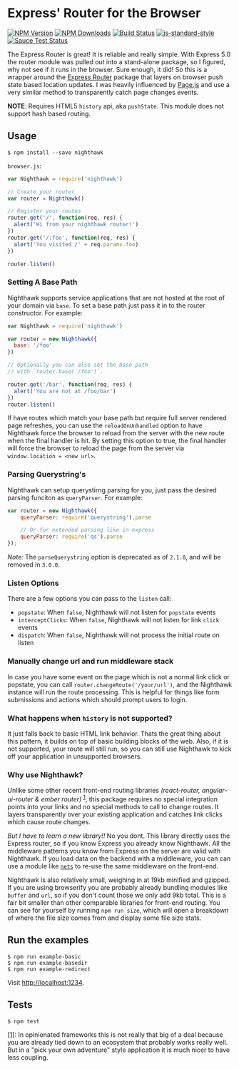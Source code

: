 # Express' Router for the Browser

[![NPM Version](https://img.shields.io/npm/v/nighthawk.svg)](https://npmjs.org/package/nighthawk)
[![NPM Downloads](https://img.shields.io/npm/dm/nighthawk.svg)](https://npmjs.org/package/nighthawk)
[![Build Status](https://travis-ci.org/wesleytodd/nighthawk.svg?branch=master)](https://travis-ci.org/wesleytodd/nighthawk)
[![js-standard-style](https://img.shields.io/badge/code%20style-standard-brightgreen.svg)](https://github.com/standard/standard)
[![Sauce Test Status](https://saucelabs.com/buildstatus/wesleytodd123)](https://saucelabs.com/u/wesleytodd123)

The Express Router is great!  It is reliable and really simple.  With Express 5.0 the router module was pulled out into a stand-alone package, 
so I figured, why not see if it runs in the browser.  Sure enough, it did!  So this is a wrapper around the [Express Router](https://github.com/pillarjs/router) 
package that layers on browser push state based location updates.  I was heavily influenced by [Page.js](https://visionmedia.github.io/page.js/) and use a 
very similar method to transparently catch page changes events.

**NOTE**: Requires HTML5 `history` api, aka `pushState`.  This module does not support hash based routing.

## Usage

```
$ npm install --save nighthawk
```

`browser.js`:

```javascript
var Nighthawk = require('nighthawk')

// Create your router
var router = Nighthawk()

// Register your routes
router.get('/', function(req, res) {
  alert('Hi from your nighthawk router!')
})
router.get('/:foo', function(req, res) {
  alert('You visited /' + req.params.foo)
})

router.listen()
```

### Setting A Base Path

Nighthawk supports service applications that are not hosted at the root of your domain via `base`.  To set a base path just pass it in to 
the router constructor.  For example:

```javascript
var Nighthawk = require('nighthawk')

var router = new Nighthawk({
  base: '/foo'
})

// Optionally you can also set the base path
// with `router.base('/foo')`.

router.get('/bar', function(req, res) {
  alert('You are not at /foo/bar')
})
router.listen()
```

If have routes which match your base path but require full server rendered page refreshes, you
can use the `reloadOnUnhandled` option to have Nighthawk force the browser to reload from the server with the new
route when the final handler is hit.  By setting this option to true, the final handler will force the browser to
reload the page from the server via `window.location = <new url>`.

### Parsing Querystring's

Nighthawk can setup querystirng parsing for you, just pass the desired parsing funciton as `queryParser`.  For example:

```javascript
var router = new Nighthawk({
	queryParser: require('querystring').parse

	// Or for extended parsing like in express
	queryParser: require('qs').parse
});
```

*Note:* The `parseQuerystring` option is deprecated as of `2.1.0`, and will be removed in `3.0.0`.

### Listen Options

There are a few options you can pass to the `listen` call:

- `popstate`: When `false`, Nighthawk will not listen for `popstate` events
- `interceptClicks`: When `false`, Nighthawk will not listen for link `click` events
- `dispatch`: When `false`, Nighthawk will not process the initial route on listen

### Manually change url and run middleware stack

In case you have some event on the page which is not a normal link click or popstate, you can
call `router.changeRoute('/your/url')`, and the Nighthawk instance will run the route processing.
This is helpful for things like form submissions and actions which should prompt users to login.

### What happens when `history` is not supported?

It just falls back to basic HTML link behavior.  Thats the great thing about this pattern, it builds on top of basic building blocks of the web.  Also, 
if it is not supported, your route will still run, so you can still use Nighthawk to kick off your application in unsupported browsers.

### Why use Nighthawk?

Unlike some other recent front-end routing libraries _(react-router, angular-ui-router & ember router)_ <sup>[1](#fn1)</sup>, this 
package requires no special integration points into your links and no special methods to call to change routes.  It layers transparently over your existing 
application and catches link clicks which cause route changes.

*But I have to learn a new library!!*  No you dont.  This library directly uses the Express router, so if you know Express you already know Nighthawk.  All
the middleware patterns you know from Express on the server are valid with Nighthawk.  If you load data on the backend with a middleware, you can can use
a module like [`nets`](use://github.com/maxogden/nets) to re-use the same middleware on the front-end.

Nighthawk is also relatively small, weighing in at 19kb minified and gzipped.  If you are using browserify you are probably already bundling modules like `buffer` 
and `url`, so if you don't count those we only add 9kb total.  This is a fair bit smaller than other comparable libraries for front-end routing.  You 
can see for yourself by running `npm run size`, which will open a breakdown of where the file size comes from and display some file size stats.

## Run the examples

```
$ npm run example-basic
$ npm run example-basedir
$ npm run example-redirect
```

Visit [http://localhost:1234](http://localhost:1234).

## Tests

```
$ npm test
```

<a name="fn1" href="#fn1">[1]</a>: In opinionated frameworks this is not really that big of a deal because you are already tied down 
to an ecosystem that probably works really well.  But in a "pick your own adventure" style application it is much nicer to have less coupling.
